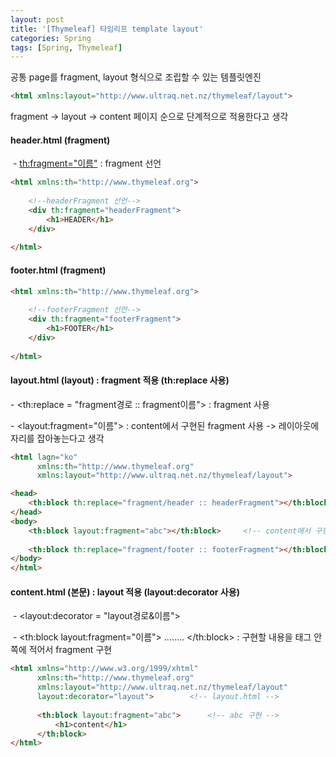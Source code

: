 ```yaml
---
layout: post
title: '[Thymeleaf] 타임리프 template layout'
categories: Spring
tags: [Spring, Thymeleaf]
---
```


공통 page를 fragment, layout 형식으로 조립할 수 있는 템플릿엔진

```html
<html xmlns:layout="http://www.ultraq.net.nz/thymeleaf/layout">
```

fragment -> layout -> content 페이지 순으로 단계적으로 적용한다고 생각

#### header.html (fragment)

 - <th:fragment="이름"> : fragment 선언

```html
<html xmlns:th="http://www.thymeleaf.org">
       
    <!--headerFragment 선언-->
    <div th:fragment="headerFragment">
        <h1>HEADER</h1>
    </div>
    
</html>
```

#### footer.html (fragment)

```html
<html xmlns:th="http://www.thymeleaf.org">
      
    <!--footerFragment 선언-->
    <div th:fragment="footerFragment">
        <h1>FOOTER</h1>
    </div>
    
</html>
```

#### layout.html (layout) : fragment 적용 (th:replace 사용)

\- \<th:replace = "fragment경로 :: fragment이름"> : fragment 사용

\- \<layout:fragment="이름"> : content에서 구현된 fragment 사용 -> 레이아웃에 자리를 잡아놓는다고 생각

```html
<html lagn="ko" 
      xmlns:th="http://www.thymeleaf.org"
      xmlns:layout="http://www.ultraq.net.nz/thymeleaf/layout">

<head>
    <th:block th:replace="fragment/header :: headerFragment"></th:block>
</head>
<body>
    <th:block layout:fragment="abc"></th:block>		<!-- content에서 구현된 abc 사용 -->
    
    <th:block th:replace="fragment/footer :: footerFragment"></th:block>
</body>
</html>
```

#### content.html (본문) : layout 적용 (layout:decorator 사용)

 - \<layout:decorator = "layout경로&이름">

 \- \<th:block layout:fragment="이름"> ........ </th:block> : 구현할 내용을 태그 안쪽에 적어서 fragment 구현

```html
<html xmlns="http://www.w3.org/1999/xhtml"
      xmlns:th="http://www.thymeleaf.org"
      xmlns:layout="http://www.ultraq.net.nz/thymeleaf/layout"
      layout:decorator="layout">		<!-- layout.html -->
      
      <th:block layout:fragment="abc">		<!-- abc 구현 -->
          <h1>content</h1>
      </th:block>
</html>
```